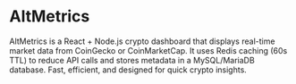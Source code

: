 # AltMetrics
AltMetrics is a React + Node.js crypto dashboard that displays real-time market data from CoinGecko or CoinMarketCap. It uses Redis caching (60s TTL) to reduce API calls and stores metadata in a MySQL/MariaDB database. Fast, efficient, and designed for quick crypto insights.
